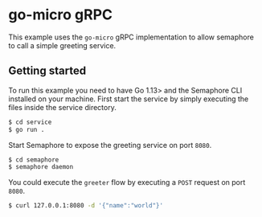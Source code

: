 # go-micro gRPC

This example uses the `go-micro` gRPC implementation to allow semaphore to call a simple greeting service.

## Getting started

To run this example you need to have Go 1.13> and the Semaphore CLI installed on your machine.
First start the service by simply executing the files inside the service directory.

```bash
$ cd service
$ go run .
```

Start Semaphore to expose the greeting service on port `8080`.

```bash
$ cd semaphore
$ semaphore daemon
```

You could execute the `greeter` flow by executing a `POST` request on port `8080`.

```bash
$ curl 127.0.0.1:8080 -d '{"name":"world"}'
```